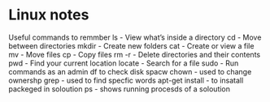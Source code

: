 # Linux notes
Useful commands to remmber 
ls - View what’s inside a directory
cd - Move between directories
mkdir - Create new folders
cat - Create or view a file
mv - Move files
cp - Copy files
rm -r - Delete directories and their contents
pwd - Find your current location
locate - Search for a file
sudo - Run commands as an admin
df to check disk spacw
chown - used to change ownershp
grep - used to find specfic words
apt-get install - to insatall packeged in soloution 
ps - shows running procesds of a soloution 
